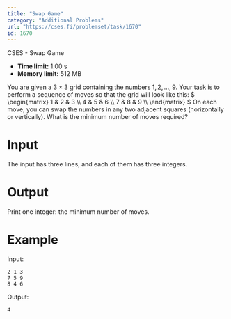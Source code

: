 ```yaml
---
title: "Swap Game"
category: "Additional Problems"
url: "https://cses.fi/problemset/task/1670"
id: 1670
---
```


CSES - Swap Game

  * **Time limit:** 1.00 s
  * **Memory limit:** 512 MB

You are given a $3 \times 3$ grid containing the numbers $1,2,\dots,9$. Your
task is to perform a sequence of moves so that the grid will look like this: $
\begin{matrix} 1 & 2 & 3 \\\ 4 & 5 & 6 \\\ 7 & 8 & 9 \\\ \end{matrix} $ On
each move, you can swap the numbers in any two adjacent squares (horizontally
or vertically). What is the minimum number of moves required?

# Input

The input has three lines, and each of them has three integers.

# Output

Print one integer: the minimum number of moves.

# Example

Input:

    
    
    2 1 3
    7 5 9
    8 4 6
    

Output:

    
    
    4
    

